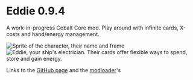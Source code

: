 # Eddie 0.9.4
A work-in-progress Cobalt Core mod.
Play around with infinite cards, X-costs and hand/energy management.

![Sprite of the character, their name and frame]([https://github.com/TheJazMaster/Eddie/assets/EddieIcon.png](https://github.com/TheJazMaster/Eddie/assets/47794482/8faaa0ec-2833-45a8-939f-13e66e477220))
![Eddie, your ship's electrician. Their cards offer flexible ways to spend, store and gain energy.](https://github.com/TheJazMaster/Eddie/assets/47794482/2fdf9b3b-0b41-45a4-b185-62262c3e6b0e)

Links to the [GitHub page](https://github.com/TheJazMaster/Eddie) and the [modloader]((https://github.com/Ewanderer/CobaltCoreModLoader))'s
